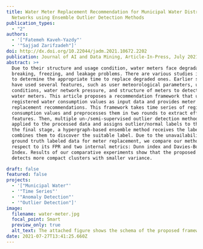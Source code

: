 ```yaml
---
title: Water Meter Replacement Recommendation for Municipal Water Distribution
  Networks using Ensemble Outlier Detection Methods
publication_types:
  - "2"
authors:
  - '["Fatemeh Kaveh-Yazdy"'
  - '"Sajjad Zarifzadeh"]'
doi: http://dx.doi.org/10.22044/jadm.2021.10672.2202
publication: Journal of AI and Data Mining, Article-In-Press, July 2021.
abstract: >+
  Due to their structure and usage condition, water meters face degradation,
  breaking, freezing, and leakage problems. There are various studies intended
  to determine the appropriate time to replace degraded ones. Earlier studies
  have used several features, such as user meteorological parameters, usage
  conditions, water network pressure, and structure of meters to detect failed
  water meters. This article proposes a recommendation framework that uses
  registered water consumption values as input data and provides meter
  replacement recommendations. This framework takes time series of registered
  consumption values and preprocesses them in two rounds to extract effective
  features. Then, multiple un-/semi-supervised outlier detection methods are
  applied to the processed data and assigns outlier/normal labels to them. At
  the final stage, a hypergraph-based ensemble method receives the labels and
  combines them to discover the suitable label. Due to the unavailability of
  ground truth labeled data for meter replacement, we compare our method with
  respect to its FPR and two internal metrics: Dunn index and Davies-Bouldin
  Index. Results of our comparative experiments show that the proposed framework
  detects more compact clusters with smaller variance.

draft: false
featured: false
projects:
  - '["Municipal Water"'
  - '"Time Series"'
  - '"Anomaly Detection"'
  - '"Outlier Detection"]'
image:
  filename: water-meter.jpg
  focal_point: Smart
  preview_only: true
  alt_text: The attached figure shows the schema of the proposed framework.
date: 2021-07-27T13:41:25.660Z
---
```


